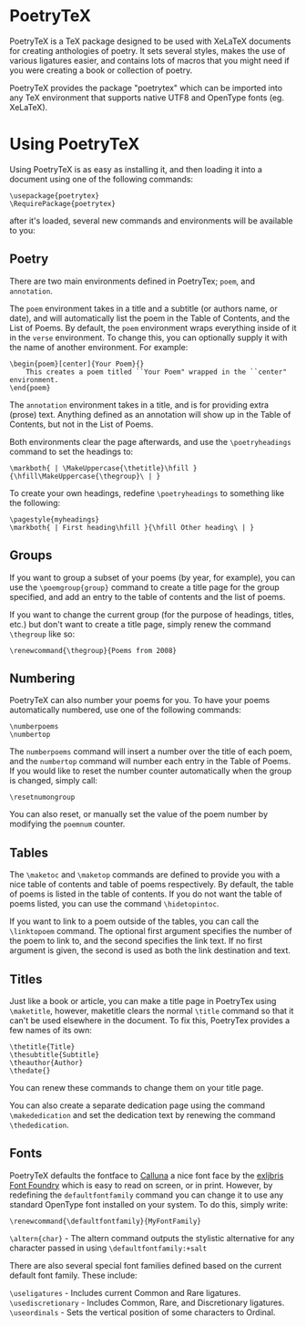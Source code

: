 # PoetryTeX
PoetryTeX is a TeX package designed to be used with XeLaTeX documents for creating anthologies of poetry.
It sets several styles, makes the use of various ligatures easier, and contains lots of macros that you might need if you were creating a book or collection of poetry.

PoetryTeX provides the package "poetrytex" which can be imported into any TeX environment that supports native UTF8 and OpenType fonts (eg. XeLaTeX).

# Using PoetryTeX
Using PoetryTeX is as easy as installing it, and then loading it into a document using one of the following commands:

    \usepackage{poetrytex}
    \RequirePackage{poetrytex}
    
after it's loaded, several new commands and environments will be available to you:

## Poetry
There are two main environments defined in PoetryTex; `poem`, and `annotation`.

The `poem` environment takes in a title and a subtitle (or authors name, or date),
and will automatically list the poem in the Table of Contents, and the List of Poems.
By default, the `poem` environment wraps everything inside of it in the `verse` environment.
To change this, you can optionally supply it with the name of another environment.
For example:

	\begin{poem}[center]{Your Poem}{}
		This creates a poem titled ``Your Poem" wrapped in the ``center" environment.
	\end{poem}

The `annotation` environment takes in a title, and is for providing extra (prose) text.
Anything defined as an annotation will show up in the Table of Contents, but not in the List of Poems.

Both environments clear the page afterwards, and use the `\poetryheadings` command to set the headings to:

	\markboth{ | \MakeUppercase{\thetitle}\hfill }{\hfill\MakeUppercase{\thegroup}\ | }
	
To create your own headings, redefine `\poetryheadings` to something like the following:

	\pagestyle{myheadings}
	\markboth{ | First heading\hfill }{\hfill Other heading\ | }

## Groups

If you want to group a subset of your poems (by year, for example), you can use the `\poemgroup{group}` command to create a title page for the group specified, and add an entry to the table of contents and the list of poems.

If you want to change the current group (for the purpose of headings, titles, etc.) but don't want to create a title page,
simply renew the command `\thegroup` like so:

	\renewcommand{\thegroup}{Poems from 2008}

## Numbering

PoetryTeX can also number your poems for you. To have your poems automatically numbered, use one of the following commands:

	\numberpoems
	\numbertop

The `numberpoems` command will insert a number over the title of each poem, and the `numbertop` command will number each entry in the Table of Poems.
If you would like to reset the number counter automatically when the group is changed, simply call:

	\resetnumongroup

You can also reset, or manually set the value of the poem number by modifying the `poemnum` counter.

## Tables

The `\maketoc` and `\maketop` commands are defined to provide you with a nice table of contents and table of poems respectively.
By default, the table of poems is listed in the table of contents. If you do not want the table of poems listed, you can use the command `\hidetopintoc`.

If you want to link to a poem outside of the tables, you can call the `\linktopoem` command.
The optional first argument specifies the number of the poem to link to, and the second specifies the link text.
If no first argument is given, the second is used as both the link destination and text.

## Titles

Just like a book or article, you can make a title page in PoetryTex using `\maketitle`, however, maketitle clears the normal `\title` command so that it can't be used elsewhere in the document.
To fix this, PoetryTex provides a few names of its own:

	\thetitle{Title}
	\thesubtitle{Subtitle}
	\theauthor{Author}
	\thedate{}

You can renew these commands to change them on your title page.

You can also create a separate dedication page using the command `\makededication` and set the dedication text by renewing the command `\thededication`.

## Fonts
PoetryTeX defaults the fontface to [Calluna](http://www.exljbris.com/calluna.html) a nice font face by the [exljbris Font Foundry](http://www.exljbris.com/) which is easy to read on screen, or in print.
However, by redefining the `defaultfontfamily` command you can change it to use any standard OpenType font installed on your system. To do this, simply write:

	\renewcommand{\defaultfontfamily}{MyFontFamily}

`\altern{char}` - The altern command outputs the stylistic alternative for any character passed in using `\defaultfontfamily:+salt`

There are also several special font families defined based on the current default font family. These include:

`\useligatures` - Includes current Common and Rare ligatures.  
`\usediscretionary` - Includes Common, Rare, and Discretionary ligatures.  
`\useordinals` - Sets the vertical position of some characters to Ordinal.
